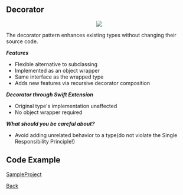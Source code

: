 ##  Decorator

<p align="center">
  <image src="images/decorator.png"></image>
</p>



The decorator pattern enhances existing types without changing their source code.

***Features***

- Flexible alternative to subclassing
- Implemented as an object wrapper
- Same interface as the wrapped type
- Adds new features via recursive decorator composition

***Decorator through Swift Extension***

- Original type's implementation unaffected
- No object wrapper required


***What should you be careful about?***

- Avoid adding unrelated behavior to a type(do not violate the Single Responsibility Principle!)


## Code Example
[SampleProject]

[SampleProject]: ../samples/Decorator-pattern/ "SampleProject"






[Back]

[Back]: ../README.md "Back"
